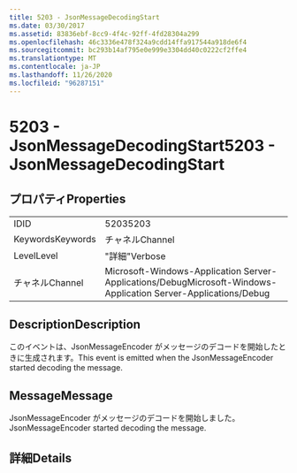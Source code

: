 ```yaml
---
title: 5203 - JsonMessageDecodingStart
ms.date: 03/30/2017
ms.assetid: 83836ebf-8cc9-4f4c-92ff-4fd28304a299
ms.openlocfilehash: 46c3336e478f324a9cdd14ffa917544a918de6f4
ms.sourcegitcommit: bc293b14af795e0e999e3304dd40c0222cf2ffe4
ms.translationtype: MT
ms.contentlocale: ja-JP
ms.lasthandoff: 11/26/2020
ms.locfileid: "96287151"
---
```

# <a name="5203---jsonmessagedecodingstart"></a><span data-ttu-id="57bfd-102">5203 - JsonMessageDecodingStart</span><span class="sxs-lookup"><span data-stu-id="57bfd-102">5203 - JsonMessageDecodingStart</span></span>

## <a name="properties"></a><span data-ttu-id="57bfd-103">プロパティ</span><span class="sxs-lookup"><span data-stu-id="57bfd-103">Properties</span></span>  
  
|||  
|-|-|  
|<span data-ttu-id="57bfd-104">ID</span><span class="sxs-lookup"><span data-stu-id="57bfd-104">ID</span></span>|<span data-ttu-id="57bfd-105">5203</span><span class="sxs-lookup"><span data-stu-id="57bfd-105">5203</span></span>|  
|<span data-ttu-id="57bfd-106">Keywords</span><span class="sxs-lookup"><span data-stu-id="57bfd-106">Keywords</span></span>|<span data-ttu-id="57bfd-107">チャネル</span><span class="sxs-lookup"><span data-stu-id="57bfd-107">Channel</span></span>|  
|<span data-ttu-id="57bfd-108">Level</span><span class="sxs-lookup"><span data-stu-id="57bfd-108">Level</span></span>|<span data-ttu-id="57bfd-109">"詳細"</span><span class="sxs-lookup"><span data-stu-id="57bfd-109">Verbose</span></span>|  
|<span data-ttu-id="57bfd-110">チャネル</span><span class="sxs-lookup"><span data-stu-id="57bfd-110">Channel</span></span>|<span data-ttu-id="57bfd-111">Microsoft-Windows-Application Server-Applications/Debug</span><span class="sxs-lookup"><span data-stu-id="57bfd-111">Microsoft-Windows-Application Server-Applications/Debug</span></span>|  
  
## <a name="description"></a><span data-ttu-id="57bfd-112">Description</span><span class="sxs-lookup"><span data-stu-id="57bfd-112">Description</span></span>  

 <span data-ttu-id="57bfd-113">このイベントは、JsonMessageEncoder がメッセージのデコードを開始したときに生成されます。</span><span class="sxs-lookup"><span data-stu-id="57bfd-113">This event is emitted when the JsonMessageEncoder started decoding the message.</span></span>  
  
## <a name="message"></a><span data-ttu-id="57bfd-114">Message</span><span class="sxs-lookup"><span data-stu-id="57bfd-114">Message</span></span>  

 <span data-ttu-id="57bfd-115">JsonMessageEncoder がメッセージのデコードを開始しました。</span><span class="sxs-lookup"><span data-stu-id="57bfd-115">JsonMessageEncoder started decoding the message.</span></span>  
  
## <a name="details"></a><span data-ttu-id="57bfd-116">詳細</span><span class="sxs-lookup"><span data-stu-id="57bfd-116">Details</span></span>
